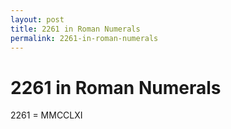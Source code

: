 ```yaml
---
layout: post
title: 2261 in Roman Numerals
permalink: 2261-in-roman-numerals
---
```


# 2261 in Roman Numerals

2261 = MMCCLXI
